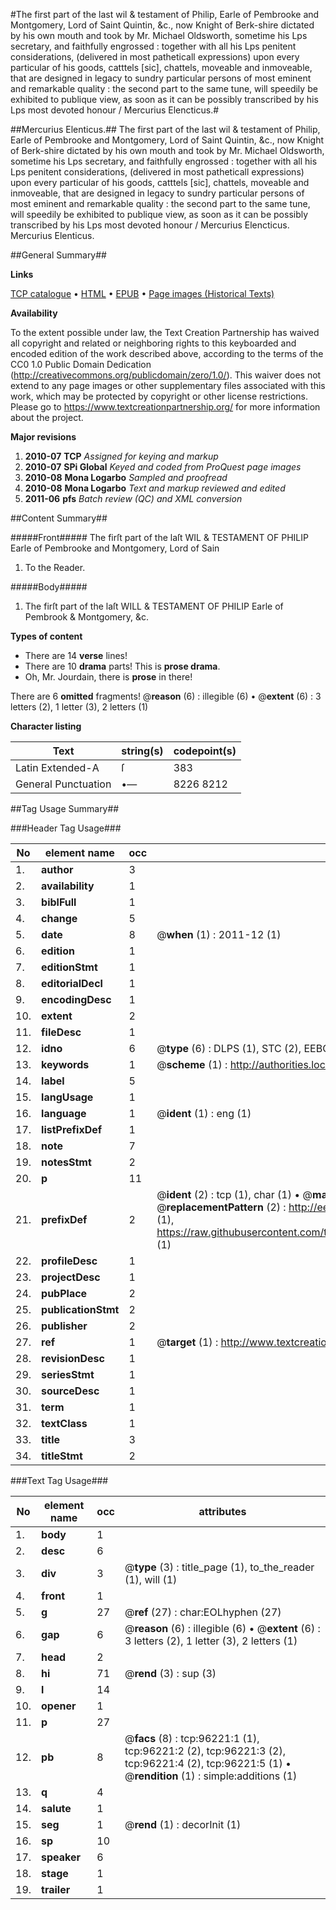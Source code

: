 #The first part of the last wil & testament of Philip, Earle of Pembrooke and Montgomery, Lord of Saint Quintin, &c., now Knight of Berk-shire dictated by his own mouth and took by Mr. Michael Oldsworth, sometime his Lps secretary, and faithfully engrossed : together with all his Lps penitent considerations, (delivered in most patheticall expressions) upon every particular of his goods, catttels [sic], chattels, moveable and inmoveable, that are designed in legacy to sundry particular persons of most eminent and remarkable quality : the second part to the same tune, will speedily be exhibited to publique view, as soon as it can be possibly transcribed by his Lps most devoted honour / Mercurius Elencticus.#

##Mercurius Elenticus.##
The first part of the last wil & testament of Philip, Earle of Pembrooke and Montgomery, Lord of Saint Quintin, &c., now Knight of Berk-shire dictated by his own mouth and took by Mr. Michael Oldsworth, sometime his Lps secretary, and faithfully engrossed : together with all his Lps penitent considerations, (delivered in most patheticall expressions) upon every particular of his goods, catttels [sic], chattels, moveable and inmoveable, that are designed in legacy to sundry particular persons of most eminent and remarkable quality : the second part to the same tune, will speedily be exhibited to publique view, as soon as it can be possibly transcribed by his Lps most devoted honour / Mercurius Elencticus.
Mercurius Elenticus.

##General Summary##

**Links**

[TCP catalogue](http://www.ota.ox.ac.uk/tcp/)  • 
[HTML](http://tei.it.ox.ac.uk/tcp/Texts-HTML/free/A53/A53309.html)  • 
[EPUB](http://tei.it.ox.ac.uk/tcp/Texts-EPUB/free/A53/A53309.epub) • 
[Page images (Historical Texts)](https://historicaltexts.jisc.ac.uk/eebo-12986831e)

**Availability**

To the extent possible under law, the Text Creation Partnership has waived all copyright and related or neighboring rights to this keyboarded and encoded edition of the work described above, according to the terms of the CC0 1.0 Public Domain Dedication (http://creativecommons.org/publicdomain/zero/1.0/). This waiver does not extend to any page images or other supplementary files associated with this work, which may be protected by copyright or other license restrictions. Please go to https://www.textcreationpartnership.org/ for more information about the project.

**Major revisions**

1. __2010-07__ __TCP__ *Assigned for keying and markup*
1. __2010-07__ __SPi Global__ *Keyed and coded from ProQuest page images*
1. __2010-08__ __Mona Logarbo__ *Sampled and proofread*
1. __2010-08__ __Mona Logarbo__ *Text and markup reviewed and edited*
1. __2011-06__ __pfs__ *Batch review (QC) and XML conversion*

##Content Summary##

#####Front#####
The firſt part of the laſt WIL & TESTAMENT OF PHILIP Earle of Pembrooke and Montgomery, Lord of Sain
1. To the Reader.

#####Body#####

1. The firſt part of the laſt WILL & TESTAMENT OF PHILIP Earle of Pembrook & Montgomery, &c.

**Types of content**

  * There are 14 **verse** lines!
  * There are 10 **drama** parts! This is **prose drama**.
  * Oh, Mr. Jourdain, there is **prose** in there!

There are 6 **omitted** fragments! 
 @__reason__ (6) : illegible (6)  •  @__extent__ (6) : 3 letters (2), 1 letter (3), 2 letters (1)

**Character listing**


|Text|string(s)|codepoint(s)|
|---|---|---|
|Latin Extended-A|ſ|383|
|General Punctuation|•—|8226 8212|

##Tag Usage Summary##

###Header Tag Usage###

|No|element name|occ|attributes|
|---|---|---|---|
|1.|__author__|3||
|2.|__availability__|1||
|3.|__biblFull__|1||
|4.|__change__|5||
|5.|__date__|8| @__when__ (1) : 2011-12 (1)|
|6.|__edition__|1||
|7.|__editionStmt__|1||
|8.|__editorialDecl__|1||
|9.|__encodingDesc__|1||
|10.|__extent__|2||
|11.|__fileDesc__|1||
|12.|__idno__|6| @__type__ (6) : DLPS (1), STC (2), EEBO-CITATION (1), OCLC (1), VID (1)|
|13.|__keywords__|1| @__scheme__ (1) : http://authorities.loc.gov/ (1)|
|14.|__label__|5||
|15.|__langUsage__|1||
|16.|__language__|1| @__ident__ (1) : eng (1)|
|17.|__listPrefixDef__|1||
|18.|__note__|7||
|19.|__notesStmt__|2||
|20.|__p__|11||
|21.|__prefixDef__|2| @__ident__ (2) : tcp (1), char (1)  •  @__matchPattern__ (2) : ([0-9\-]+):([0-9IVX]+) (1), (.+) (1)  •  @__replacementPattern__ (2) : http://eebo.chadwyck.com/downloadtiff?vid=$1&page=$2 (1), https://raw.githubusercontent.com/textcreationpartnership/Texts/master/tcpchars.xml#$1 (1)|
|22.|__profileDesc__|1||
|23.|__projectDesc__|1||
|24.|__pubPlace__|2||
|25.|__publicationStmt__|2||
|26.|__publisher__|2||
|27.|__ref__|1| @__target__ (1) : http://www.textcreationpartnership.org/docs/. (1)|
|28.|__revisionDesc__|1||
|29.|__seriesStmt__|1||
|30.|__sourceDesc__|1||
|31.|__term__|1||
|32.|__textClass__|1||
|33.|__title__|3||
|34.|__titleStmt__|2||


###Text Tag Usage###

|No|element name|occ|attributes|
|---|---|---|---|
|1.|__body__|1||
|2.|__desc__|6||
|3.|__div__|3| @__type__ (3) : title_page (1), to_the_reader (1), will (1)|
|4.|__front__|1||
|5.|__g__|27| @__ref__ (27) : char:EOLhyphen (27)|
|6.|__gap__|6| @__reason__ (6) : illegible (6)  •  @__extent__ (6) : 3 letters (2), 1 letter (3), 2 letters (1)|
|7.|__head__|2||
|8.|__hi__|71| @__rend__ (3) : sup (3)|
|9.|__l__|14||
|10.|__opener__|1||
|11.|__p__|27||
|12.|__pb__|8| @__facs__ (8) : tcp:96221:1 (1), tcp:96221:2 (2), tcp:96221:3 (2), tcp:96221:4 (2), tcp:96221:5 (1)  •  @__rendition__ (1) : simple:additions (1)|
|13.|__q__|4||
|14.|__salute__|1||
|15.|__seg__|1| @__rend__ (1) : decorInit (1)|
|16.|__sp__|10||
|17.|__speaker__|6||
|18.|__stage__|1||
|19.|__trailer__|1||
